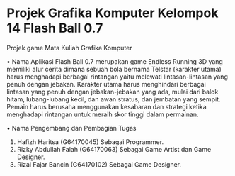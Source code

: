 # Projek Grafika Komputer Kelompok 14 Flash Ball 0.7 #

Projek game Mata Kuliah Grafika Komputer

•	Nama Aplikasi
Flash Ball 0.7 merupakan game Endless Running 3D yang memiliki alur cerita dimana sebuah bola bernama Telstar (karakter utama) harus menghadapi berbagai rintangan yaitu melewati lintasan-lintasan yang penuh dengan jebakan. Karakter utama harus menghindari berbagai lintasan yang penuh dengan jebakan-jebakan yang ada, mulai dari balok hitam, lubang-lubang kecil, dan awan stratus, dan jembatan yang sempit. Pemain harus berusaha menggunakan kesabaran dan strategi ketika menghadapi rintangan untuk meraih skor tinggi dalam permainan.

•	Nama Pengembang dan Pembagian Tugas
1.	Hafizh Haritsa		    (G64170045)		Sebagai Programmer.
2.	Rizky Abdullah Falah	(G64170063)   Sebagai Game Artist dan Game Designer.
3.	Rizal Fajar Bancin  	(G64170102)   Sebagai Game Designer.



